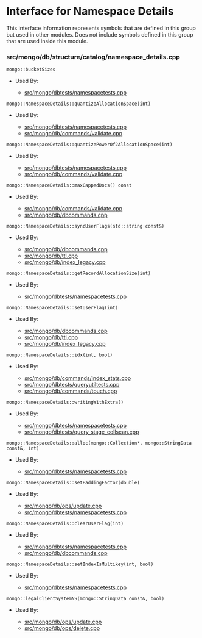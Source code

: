 
# Interface for Namespace Details
This interface information represents symbols that are defined in this group but used in other modules.  Does not include symbols defined in this group that are used inside this module.

### src/mongo/db/structure/catalog/namespace\_details.cpp

<div></div>

    mongo::bucketSizes

- Used By:

    - [src/mongo/dbtests/namespacetests.cpp](../../../../tests/unit\_tests)

<div></div>

    mongo::NamespaceDetails::quantizeAllocationSpace(int)

- Used By:

    - [src/mongo/dbtests/namespacetests.cpp](../../../../tests/unit\_tests)
    - [src/mongo/db/commands/validate.cpp](../../../../queries/database\_commands)

<div></div>

    mongo::NamespaceDetails::quantizePowerOf2AllocationSpace(int)

- Used By:

    - [src/mongo/dbtests/namespacetests.cpp](../../../../tests/unit\_tests)
    - [src/mongo/db/commands/validate.cpp](../../../../queries/database\_commands)

<div></div>

    mongo::NamespaceDetails::maxCappedDocs() const

- Used By:

    - [src/mongo/db/commands/validate.cpp](../../../../queries/database\_commands)
    - [src/mongo/db/dbcommands.cpp](../../../../queries/database\_commands)

<div></div>

    mongo::NamespaceDetails::syncUserFlags(std::string const&)

- Used By:

    - [src/mongo/db/dbcommands.cpp](../../../../queries/database\_commands)
    - [src/mongo/db/ttl.cpp](../../../../queries/indexing)
    - [src/mongo/db/index\_legacy.cpp](../../../../queries/indexing)

<div></div>

    mongo::NamespaceDetails::getRecordAllocationSize(int)

- Used By:

    - [src/mongo/dbtests/namespacetests.cpp](../../../../tests/unit\_tests)

<div></div>

    mongo::NamespaceDetails::setUserFlag(int)

- Used By:

    - [src/mongo/db/dbcommands.cpp](../../../../queries/database\_commands)
    - [src/mongo/db/ttl.cpp](../../../../queries/indexing)
    - [src/mongo/db/index\_legacy.cpp](../../../../queries/indexing)

<div></div>

    mongo::NamespaceDetails::idx(int, bool)

- Used By:

    - [src/mongo/db/commands/index\_stats.cpp](../../../../queries/database\_commands)
    - [src/mongo/dbtests/queryutiltests.cpp](../../../../tests/unit\_tests)
    - [src/mongo/db/commands/touch.cpp](../../../../queries/database\_commands)

<div></div>

    mongo::NamespaceDetails::writingWithExtra()

- Used By:

    - [src/mongo/dbtests/namespacetests.cpp](../../../../tests/unit\_tests)
    - [src/mongo/dbtests/query\_stage\_collscan.cpp](../../../../tests/unit\_tests)

<div></div>

    mongo::NamespaceDetails::alloc(mongo::Collection*, mongo::StringData const&, int)

- Used By:

    - [src/mongo/dbtests/namespacetests.cpp](../../../../tests/unit\_tests)

<div></div>

    mongo::NamespaceDetails::setPaddingFactor(double)

- Used By:

    - [src/mongo/db/ops/update.cpp](../../../../queries/core\_query\_system)
    - [src/mongo/dbtests/namespacetests.cpp](../../../../tests/unit\_tests)

<div></div>

    mongo::NamespaceDetails::clearUserFlag(int)

- Used By:

    - [src/mongo/dbtests/namespacetests.cpp](../../../../tests/unit\_tests)
    - [src/mongo/db/dbcommands.cpp](../../../../queries/database\_commands)

<div></div>

    mongo::NamespaceDetails::setIndexIsMultikey(int, bool)

- Used By:

    - [src/mongo/dbtests/namespacetests.cpp](../../../../tests/unit\_tests)

<div></div>

    mongo::legalClientSystemNS(mongo::StringData const&, bool)

- Used By:

    - [src/mongo/db/ops/update.cpp](../../../../queries/core\_query\_system)
    - [src/mongo/db/ops/delete.cpp](../../../../queries/core\_query\_system)
